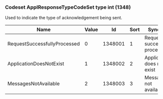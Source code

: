 ### Codeset ApplResponseTypeCodeSet type int (1348)

Used to indicate the type of acknowledgement being sent.

| Name                         | Value | Id      | Sort | Synopsis                       |
|------------------------------|-------|---------|------|--------------------------------|
| RequestSuccessfullyProcessed | 0     | 1348001 | 1    | Request successfully processed |
| ApplicationDoesNotExist      | 1     | 1348002 | 2    | Application does not exist     |
| MessagesNotAvailable         | 2     | 1348003 | 3    | Messages not available         |

